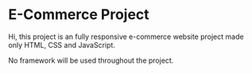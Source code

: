 # E-Commerce Project


Hi, this project is an fully responsive e-commerce website project made only HTML, CSS and JavaScript.


No framework will be used throughout the project.


